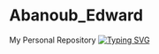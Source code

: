 # Abanoub_Edward
My Personal Repository
[![Typing SVG](https://readme-typing-svg.demolab.com?font=Kanit&pause=1000&color=D34ECB&background=BB642A00&center=true&vCenter=true&random=false&width=435&height=54&lines=.Net+Full+Stack+Web+developer;Angular+Js+Developer+)](https://git.io/typing-svg)
